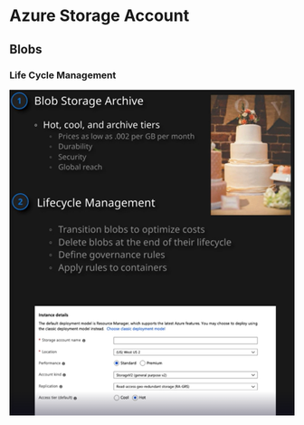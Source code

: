 # Azure Storage Account

## Blobs

### Life Cycle Management

![Life Cycle Management](images/storage-account/life-cycle-management.png)